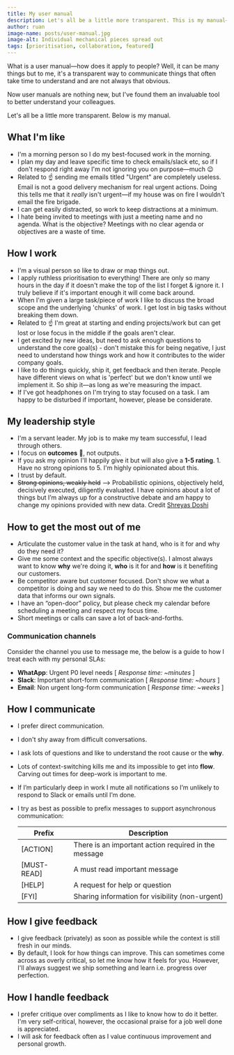 ```yaml
---
title: My user manual
description: Let's all be a little more transparent. This is my manual—how I work, my leadership style, how to get the best out of me, how I communicate and how I handle feedback.
author: ruan
image-name: posts/user-manual.jpg
image-alt: Individual mechanical pieces spread out
tags: [prioritisation, collaboration, featured]
---
```


What is a user manual—how does it apply to people? Well, it can be many things but to me, it's a transparent way to communicate things that often take time to understand and are not always that obvious.

Now user manuals are nothing new, but I've found them an invaluable tool to better understand your colleagues.

Let's all be a little more transparent. Below is my manual.

## What I'm like

- I'm a morning person so I do my best-focused work in the morning.
- I plan my day and leave specific time to check emails/slack etc, so if I don't respond right away I'm not ignoring you on purpose—much 😉
- Related to ☝️ sending me emails titled "Urgent" are completely useless. Email is not a good delivery mechanism for real urgent actions. Doing this tells me that it _really_ isn't urgent—if my house was on fire I wouldn't email the fire brigade.
- I can get easily distracted, so work to keep distractions at a minimum.
- I hate being invited to meetings with just a meeting name and no agenda. What is the objective? Meetings with no clear agenda or objectives are a waste of time.

## How I work

- I'm a visual person so like to draw or map things out.
- I apply ruthless prioritisation to everything! There are only so many hours in the day if it doesn't make the top of the list I forget & ignore it. I truly believe if it's important enough it will come back around.
- When I'm given a large task/piece of work I like to discuss the broad scope and the underlying 'chunks' of work. I get lost in big tasks without breaking them down.
- Related to ☝️ I'm great at starting and ending projects/work but can get lost or lose focus in the middle if the goals aren't clear.
- I get excited by new ideas, but need to ask enough questions to understand the core goal(s) - don't mistake this for being negative, I just need to understand how things work and how it contributes to the wider company goals.
- I like to do things quickly, ship it, get feedback and then iterate. People have different views on what is 'perfect' but we don't know until we implement it. So ship it—as long as we're measuring the impact.
- If I've got headphones on I'm trying to stay focused on a task. I am happy to be disturbed if important, however, please be considerate.

## My leadership style

- I'm a servant leader. My job is to make my team successful, I lead through others.
- I focus on **outcomes** 🎯, not outputs.
- If you ask my opinion I'll happily give it but will also give a **1-5 rating**. 1. Have no strong opinions to 5. I'm highly opinionated about this.
- I trust by default. 
- ~~Strong opinions, weakly held~~ —> Probabilistic opinions, objectively held, decisively executed, diligently evaluated. I have opinions about a lot of things but I’m always up for a constructive debate and am happy to change my opinions provided with new data. Credit [Shreyas Doshi](https://twitter.com/shreyas/status/1467562879498928130)

## How to get the most out of me

- Articulate the customer value in the task at hand, who is it for and why do they need it?
- Give me some context and the specific objective(s). I almost always want to know **why** we're doing it, **who** is it for and **how** is it benefiting our customers.
- Be competitor aware but customer focused. Don't show we what a competitor is doing and say we need to do this. Show me the customer data that informs our own signals.
- I have an “open-door” policy, but please check my calendar before scheduling a meeting and respect my focus time.
- Short meetings or calls can save a lot of back-and-forths.

### Communication channels

Consider the channel you use to message me, the below is a guide to how I treat each with my personal SLAs:

- **WhatApp**: Urgent P0 level needs [ _Response time: ~minutes_ ]
- **Slack**: Important short-form communication [ _Response time: ~hours_ ]
- **Email**: Non urgent long-form communication [ _Response time: ~weeks_ ]

## How I communicate

- I prefer direct communication.
- I don't shy away from difficult conversations.
- I ask lots of questions and like to understand the root cause or the **why**.
- Lots of context-switching kills me and its impossible to get into **flow**. Carving out times for deep-work is important to me.
- If I’m particularly deep in work I mute all notifications so I’m unlikely to respond to Slack or emails until I’m done.
- I try as best as possible to prefix messages to support asynchronous communication:
  
  | Prefix      | Description                                          |
  |-------------|------------------------------------------------------|
  | [ACTION]    | There is an important action required in the message |
  | [MUST-READ] | A must read important message                        |
  | [HELP]      | A request for help or question                       |
  | [FYI]       | Sharing information for visibility (non-urgent)      |


## How I give feedback

- I give feedback (privately) as soon as possible while the context is still fresh in our minds.
- By default, I look for how things can improve. This can sometimes come across as overly critical, so let me know how it feels for you. However, I'll always suggest we ship something and learn i.e. progress over perfection.

## How I handle feedback

- I prefer critique over compliments as I like to know how to do it better. I'm very self-critical, however, the occasional praise for a job well done is appreciated.
- I will ask for feedback often as I value continuous improvement and personal growth.
